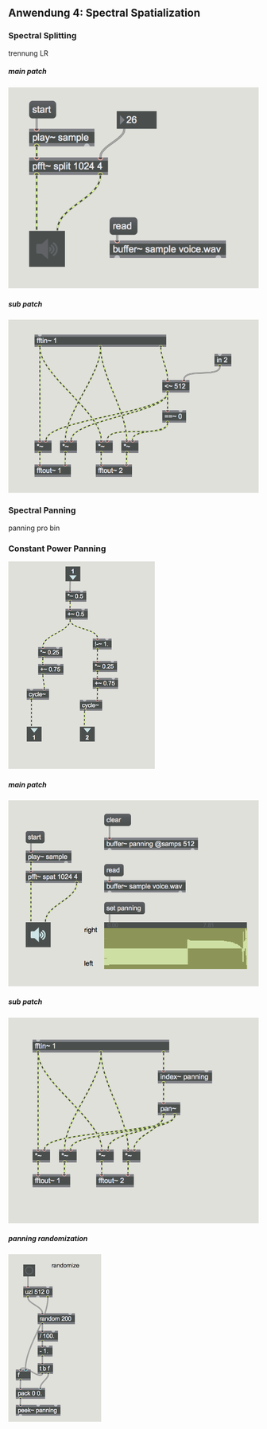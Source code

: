 ## Anwendung 4: Spectral Spatialization

### Spectral Splitting
trennung LR


##### main patch
![](k5/splitmain.png)

##### sub patch
![](k5/split.png)

### Spectral Panning
panning pro bin

### Constant Power Panning

![](k5/abs.png)

##### main patch
![](k5/spatmain.png)

##### sub patch

![](k5/spat.png)

##### panning randomization

![](k5/random.png)








